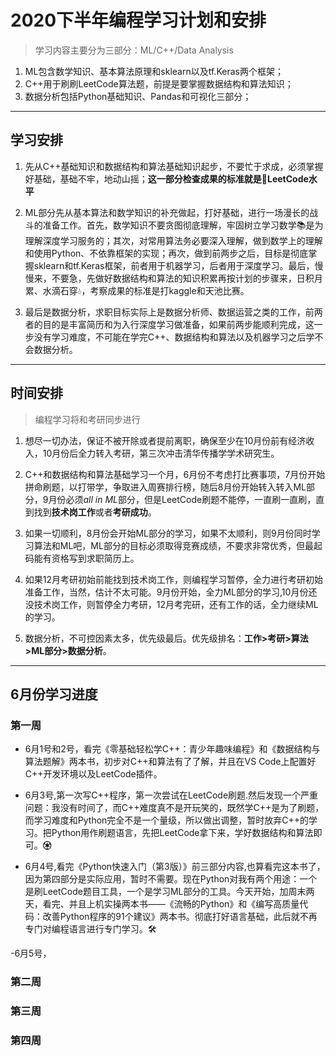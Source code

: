 # 2020下半年编程学习计划和安排

> 学习内容主要分为三部分：ML/C++/Data Analysis

1. ML包含数学知识、基本算法原理和sklearn以及tf.Keras两个框架；
2. C++用于刷刷LeetCode算法题，前提是要掌握数据结构和算法知识；
3. 数据分析包括Python基础知识、Pandas和可视化三部分；

----

## 学习安排

1. 先从C++基础知识和数据结构和算法基础知识起步，不要忙于求成，必须掌握好基础，基础不牢，地动山摇；**这一部分检查成果的标准就是👀LeetCode水平**

2. ML部分先从基本算法和数学知识的补充做起，打好基础，进行一场漫长的战斗的准备工作。首先，数学知识不要贪图彻底理解，牢固树立学习数学📚是为理解深度学习服务的；其次，对常用算法务必要深入理解，做到数学上的理解和使用Python、不依靠框架的实现；再次，做到前两步之后，目标是彻底掌握sklearn和tf.Keras框架，前者用于机器学习，后者用于深度学习。最后，慢慢来，不要急，先做好数据结构和算法的知识积累再按计划的步骤来，日积月累、水滴石穿💧，考察成果的标准是打kaggle和天池比赛。

3. 最后是数据分析，求职目标实际上是数据分析师、数据运营之类的工作，前两者的目的是丰富简历和为入行深度学习做准备，如果前两步能顺利完成，这一步没有学习难度，不可能在学完C++、数据结构和算法以及机器学习之后学不会数据分析。

----

## 时间安排

> 编程学习将和考研同步进行

1. 想尽一切办法，保证不被开除或者提前离职，确保至少在10月份前有经济收入，10月份后全力转入考研，第三次冲击清华传播学学术研究生。

2. C++和数据结构和算法基础学习一个月，6月份不考虑打比赛事项，7月份开始拼命刷题，以打带学，争取进入周赛排行榜，随后8月份开始转入转入ML部分，9月份必须*all in ML*部分，但是LeetCode刷题不能停，一直刷一直刷，直到找到**技术岗工作**或者**考研成功**。

3. 如果一切顺利，8月份会开始ML部分的学习，如果不太顺利，则9月份同时学习算法和ML吧，ML部分的目标必须取得竞赛成绩，不要求非常优秀，但最起码能有资格写到求职简历上。

4. 如果12月考研初始前能找到技术岗工作，则编程学习暂停，全力进行考研初始准备工作，当然，估计不太可能。9月份开始，全力ML部分的学习,10月份还没技术岗工作，则暂停全力考研，12月考完研，还有工作的话，全力继续ML的学习。

5. 数据分析，不可控因素太多，优先级最后。优先级排名：**工作>考研>算法>ML部分>数据分析**。

----

## 6月份学习进度

### 第一周

- 6月1号和2号，看完《零基础轻松学C++：青少年趣味编程》和《数据结构与算法题解》两本书，初步对C++和算法有了了解，并且在VS Code上配置好C++开发环境以及LeetCode插件。

- 6月3号,第一次写C++程序，第一次尝试在LeetCode刷题.然后发现一个严重问题：我没有时间了，而C++难度真不是开玩笑的，既然学C++是为了刷题，而学习难度和Python完全不是一个量级，所以做出调整，暂时放弃C++的学习。把Python用作刷题语言，先把LeetCode拿下来，学好数据结构和算法即可。♼

- 6月4号,看完《Python快速入门（第3版）》前三部分内容,也算看完这本书了，因为第四部分是实际应用，暂时不需要。现在Python对我有两个用途：一个是刷LeetCode题目工具，一个是学习ML部分的工具。今天开始，加周末两天，看完、并且上机实操两本书——《流畅的Python》和《编写高质量代码：改善Python程序的91个建议》两本书。彻底打好语言基础，此后就不再专门对编程语言进行专门学习。🛠

-6月5号，

### 第二周

### 第三周

### 第四周

